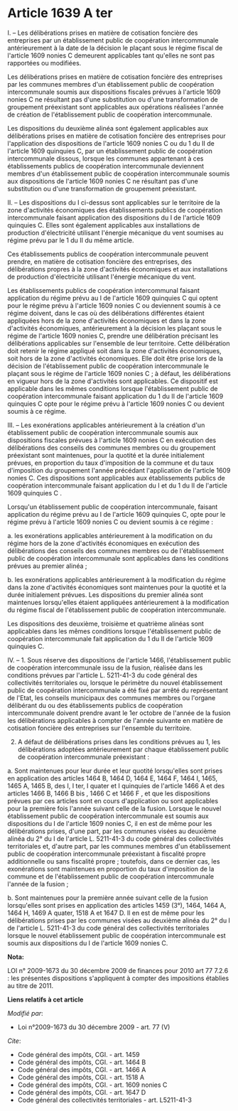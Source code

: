 # Article 1639 A ter

I. – Les délibérations prises en matière de cotisation foncière des entreprises par un établissement public de coopération
intercommunale antérieurement à la date de la décision le plaçant sous le régime fiscal de l'article 1609 nonies C demeurent
applicables tant qu'elles ne sont pas rapportées ou modifiées.

Les délibérations prises en matière de cotisation foncière des entreprises par les communes membres d'un établissement public
de coopération intercommunale soumis aux dispositions fiscales prévues à l'article 1609 nonies C ne résultant pas d'une
substitution ou d'une transformation de groupement préexistant sont applicables aux opérations réalisées l'année de création
de l'établissement public de coopération intercommunale.

Les dispositions du deuxième alinéa sont également applicables aux délibérations prises en matière de cotisation foncière des
entreprises pour l'application des dispositions de l'article 1609 nonies C ou du 1 du II de l'article 1609 quinquies C, par
un établissement public de coopération intercommunale dissous, lorsque les communes appartenant à ces établissements publics
de coopération intercommunale deviennent membres d'un établissement public de coopération intercommunale soumis aux
dispositions de l'article 1609 nonies C ne résultant pas d'une substitution ou d'une transformation de groupement
préexistant.

II. – Les dispositions du I ci-dessus sont applicables sur le territoire de la zone d'activités économiques des
établissements publics de coopération intercommunale faisant application des dispositions du I de l'article 1609 quinquies C.
Elles sont également applicables aux installations de production d'électricité utilisant l'énergie mécanique du vent soumises
au régime prévu par le 1 du II du même article.

Ces établissements publics de coopération intercommunale peuvent prendre, en matière de cotisation foncière des entreprises,
des délibérations propres à la zone d'activités économiques et aux installations de production d'électricité utilisant
l'énergie mécanique du vent.

Les établissements publics de coopération intercommunal faisant application du régime prévu au I de l'article 1609 quinquies
C qui optent pour le régime prévu à l'article 1609 nonies C ou deviennent soumis à ce régime doivent, dans le cas où des
délibérations différentes étaient appliquées hors de la zone d'activités économiques et dans la zone d'activités économiques,
antérieurement à la décision les plaçant sous le régime de l'article 1609 nonies C, prendre une délibération précisant les
délibérations applicables sur l'ensemble de leur territoire. Cette délibération doit retenir le régime appliqué soit dans la
zone d'activités économiques, soit hors de la zone d'activités économiques. Elle doit être prise lors de la décision de
l'établissement public de coopération intercommunale le plaçant sous le régime de l'article 1609 nonies C ; à défaut, les
délibérations en vigueur hors de la zone d'activités sont applicables. Ce dispositif est applicable dans les mêmes conditions
lorsque l'établissement public de coopération intercommunale faisant application du 1 du II de l'article 1609 quinquies C
opte pour le régime prévu à l'article 1609 nonies C ou devient soumis à ce régime.

III. – Les exonérations applicables antérieurement à la création d'un établissement public de coopération intercommunale
soumis aux dispositions fiscales prévues à l'article 1609 nonies C en exécution des délibérations des conseils des communes
membres ou du groupement préexistant sont maintenues, pour la quotité et la durée initialement prévues, en proportion du taux
d'imposition de la commune et du taux d'imposition du groupement l'année précédant l'application de l'article 1609 nonies C.
Ces dispositions sont applicables aux établissements publics de coopération intercommunale faisant application du I et du 1
du II de l'article 1609 quinquies C .

Lorsqu'un établissement public de coopération intercommunale, faisant application du régime prévu au I de l'article 1609
quinquies C, opte pour le régime prévu à l'article 1609 nonies C ou devient soumis à ce régime :

a. les exonérations applicables antérieurement à la modification on du régime hors de la zone d'activités économiques en
exécution des délibérations des conseils des communes membres ou de l'établissement public de coopération intercommunale sont
applicables dans les conditions prévues au premier alinéa ;

b. les exonérations applicables antérieurement à la modification du régime dans la zone d'activités économiques sont
maintenues pour la quotité et la durée initialement prévues. Les dispositions du premier alinéa sont maintenues lorsqu'elles
étaient appliquées antérieurement à la modification du régime fiscal de l'établissement public de coopération intercommunale.

Les dispositions des deuxième, troisième et quatrième alinéas sont applicables dans les mêmes conditions lorsque
l'établissement public de coopération intercommunale fait application du 1 du II de l'article 1609 quinquies C.

IV. – 1. Sous réserve des dispositions de l'article 1466, l'établissement public de coopération intercommunale issu de la
fusion, réalisée dans les conditions prévues par l'article L. 5211-41-3 du code général des collectivités territoriales ou,
lorsque le périmètre du nouvel établissement public de coopération intercommunale a été fixé par arrêté du représentant de
l'Etat, les conseils municipaux des communes membres ou l'organe délibérant du ou des établissements publics de coopération
intercommunale doivent prendre avant le 1er octobre de l'année de la fusion les délibérations applicables à compter de
l'année suivante en matière de cotisation foncière des entreprises sur l'ensemble du territoire.

2. A défaut de délibérations prises dans les conditions prévues au 1, les délibérations adoptées antérieurement par chaque
établissement public de coopération intercommunale préexistant :

a. Sont maintenues pour leur durée et leur quotité lorsqu'elles sont prises en application des articles 1464 B, 1464 D, 1464
E, 1464 F, 1464 I, 1465, 1465 A, 1465 B, des I, I ter, I quater et I quinquies de l'article 1466 A et des articles 1466 B,
1466 B bis , 1466 C et 1466 F , et que les dispositions prévues par ces articles sont en cours d'application ou sont
applicables pour la première fois l'année suivant celle de la fusion. Lorsque le nouvel établissement public de coopération
intercommunale est soumis aux dispositions du I de l'article 1609 nonies C, il en est de même pour les délibérations prises,
d'une part, par les communes visées au deuxième alinéa du 2° du I de l'article L. 5211-41-3 du code général des collectivités
territoriales et, d'autre part, par les communes membres d'un établissement public de coopération intercommunale préexistant
à fiscalité propre additionnelle ou sans fiscalité propre ; toutefois, dans ce dernier cas, les exonérations sont maintenues
en proportion du taux d'imposition de la commune et de l'établissement public de coopération intercommunale l'année de la
fusion ;

b. Sont maintenues pour la première année suivant celle de la fusion lorsqu'elles sont prises en application des articles
1459 (3°), 1464, 1464 A, 1464 H, 1469 A quater, 1518 A et 1647 D. Il en est de même pour les délibérations prises par les
communes visées au deuxième alinéa du 2° du I de l'article L. 5211-41-3 du code général des collectivités territoriales
lorsque le nouvel établissement public de coopération intercommunale est soumis aux dispositions du I de l'article 1609
nonies C.

**Nota:**

LOI n° 2009-1673 du 30 décembre 2009 de finances pour 2010 art 77 7.2.6  : les présentes dispositions s'appliquent à compter
des impositions établies au titre de 2011.

**Liens relatifs à cet article**

_Modifié par_:

  - Loi n°2009-1673 du 30 décembre 2009 - art. 77 (V)

_Cite_:

  - Code général des impôts, CGI. - art. 1459
  - Code général des impôts, CGI. - art. 1464 B
  - Code général des impôts, CGI. - art. 1466 A
  - Code général des impôts, CGI. - art. 1518 A
  - Code général des impôts, CGI. - art. 1609 nonies C
  - Code général des impôts, CGI. - art. 1647 D
  - Code général des collectivités territoriales - art. L5211-41-3

